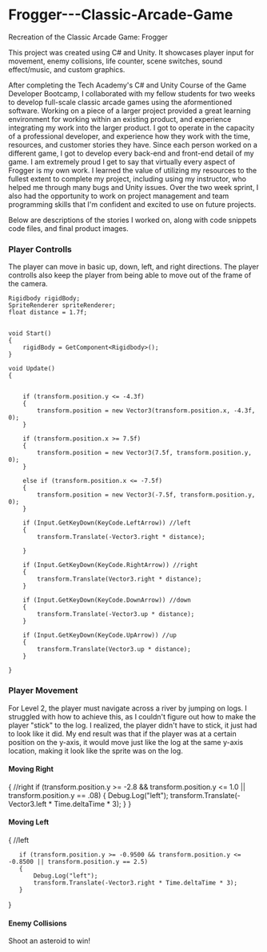 # Frogger---Classic-Arcade-Game
Recreation of the Classic Arcade Game: Frogger

This project was created using C# and Unity. It showcases player input for movement, enemy collisions, life counter, scene switches, sound effect/music, and custom graphics. 

After completing the Tech Academy's C# and Unity Course of the Game Developer Bootcamp, I collaborated with my fellow students for two weeks to develop full-scale classic arcade games using the aformentioned software. Working on a piece of a larger project provided a great learning environment for working within an existing product, and experience integrating my work into the larger product. I got to operate in the capacity of a professional developer, and experience how they work with the time, resources, and customer stories they have. Since each person worked on a different game, I got to develop every back-end and front-end detail of my game. I am extremely proud I get to say that virtually every aspect of Frogger is my own work. I learned the value of utilizing my resources to the fullest extent to complete my project, including using my instructor, who helped me through many bugs and Unity issues. Over the two week sprint, I also had the opportunity to work on project management and team programming skills that I'm confident and excited to use on future projects.

Below are descriptions of the stories I worked on, along with code snippets code files, and final product images.

<h3>Player Controlls</h3>
 
 The player can move in basic up, down, left, and right directions. The player controlls also keep the player from being able to move out of the frame of the camera.


    Rigidbody rigidBody;
    SpriteRenderer spriteRenderer;
    float distance = 1.7f;


    void Start()
    {
        rigidBody = GetComponent<Rigidbody>();
    }

    void Update()
    {
        

        if (transform.position.y <= -4.3f)
        {
            transform.position = new Vector3(transform.position.x, -4.3f, 0);
        }

        if (transform.position.x >= 7.5f)
        {
            transform.position = new Vector3(7.5f, transform.position.y, 0);
        }

        else if (transform.position.x <= -7.5f)
        {
            transform.position = new Vector3(-7.5f, transform.position.y, 0);
        }

        if (Input.GetKeyDown(KeyCode.LeftArrow)) //left
        {
            transform.Translate(-Vector3.right * distance);

        }

        if (Input.GetKeyDown(KeyCode.RightArrow)) //right
        {
            transform.Translate(Vector3.right * distance);
        }

        if (Input.GetKeyDown(KeyCode.DownArrow)) //down
        {
            transform.Translate(-Vector3.up * distance);
        }

        if (Input.GetKeyDown(KeyCode.UpArrow)) //up
        {
            transform.Translate(Vector3.up * distance);
        }

    }

<h3>Player Movement</h3>

For Level 2, the player must navigate across a river by jumping on logs. I struggled with how to achieve this, as I couldn't figure out how to make the player "stick" to the log. I realized, the player didn't have to stick, it just had to look like it did. My end result was that if the player was at a certain position on the y-axis, it would move just like the log at the same y-axis location, making it look like the sprite was on the log.

<h4>Moving Right</h4>
 {
        //right
        if (transform.position.y >= -2.8 && transform.position.y <= 1.0 || transform.position.y == .08)
        {
            Debug.Log("left");
            transform.Translate(-Vector3.left * Time.deltaTime * 3);
        }
    }
   
 <h4>Moving Left</h4>   
 {
      //left

       if (transform.position.y >= -0.9500 && transform.position.y <= -0.8500 || transform.position.y == 2.5)
       {
           Debug.Log("left");
           transform.Translate(-Vector3.right * Time.deltaTime * 3);
       }

   }

<h4>Enemy Collisions</h4>

Shoot an asteroid to win!
